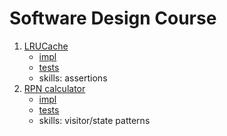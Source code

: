 # Software Design Course

1. [LRUCache](hw1/README.md)
    - [impl](hw1/src/main/java/ru/aslastin)
    - [tests](hw1/src/test/java)
    - skills: assertions
6. [RPN calculator](hw6/README.md)
   - [impl](hw6/src/main/java/ru/aslastin)
   - [tests](hw6/src/test/java/ru/aslastin)
   - skills: visitor/state patterns
